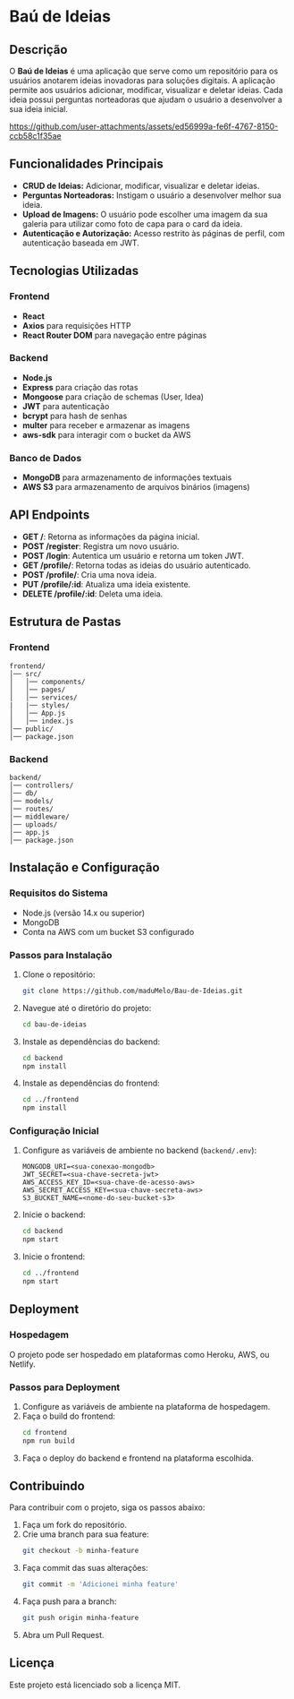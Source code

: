 # Baú de Ideias

## Descrição
O **Baú de Ideias** é uma aplicação que serve como um repositório para os usuários anotarem ideias inovadoras para soluções digitais. A aplicação permite aos usuários adicionar, modificar, visualizar e deletar ideias. Cada ideia possui perguntas norteadoras que ajudam o usuário a desenvolver a sua ideia inicial.

https://github.com/user-attachments/assets/ed56999a-fe6f-4767-8150-ccb58c1f35ae

## Funcionalidades Principais
- **CRUD de Ideias:** Adicionar, modificar, visualizar e deletar ideias.
- **Perguntas Norteadoras:** Instigam o usuário a desenvolver melhor sua ideia.
- **Upload de Imagens:** O usuário pode escolher uma imagem da sua galeria para utilizar como foto de capa para o card da ideia.
- **Autenticação e Autorização:** Acesso restrito às páginas de perfil, com autenticação baseada em JWT.

## Tecnologias Utilizadas
### Frontend
- **React**
- **Axios** para requisições HTTP
- **React Router DOM** para navegação entre páginas

### Backend
- **Node.js**
- **Express** para criação das rotas
- **Mongoose** para criação de schemas (User, Idea)
- **JWT** para autenticação
- **bcrypt** para hash de senhas
- **multer** para receber e armazenar as imagens
- **aws-sdk** para interagir com o bucket da AWS


### Banco de Dados
- **MongoDB** para armazenamento de informações textuais
- **AWS S3** para armazenamento de arquivos binários (imagens)


## API Endpoints
- **GET /**: Retorna as informações da página inicial.
- **POST /register**: Registra um novo usuário.
- **POST /login**: Autentica um usuário e retorna um token JWT.
- **GET /profile/**: Retorna todas as ideias do usuário autenticado.
- **POST /profile/**: Cria uma nova ideia.
- **PUT /profile/:id**: Atualiza uma ideia existente.
- **DELETE /profile/:id**: Deleta uma ideia.


## Estrutura de Pastas

### Frontend
```
frontend/
│── src/
│   │── components/
│   │── pages/
│   │── services/
|   |── styles/
│   │── App.js
│   │── index.js
│── public/
│── package.json
```

### Backend
```
backend/
│── controllers/
│── db/
│── models/
│── routes/
│── middleware/
│── uploads/
│── app.js
│── package.json
```


## Instalação e Configuração

### Requisitos do Sistema
- Node.js (versão 14.x ou superior)
- MongoDB
- Conta na AWS com um bucket S3 configurado

### Passos para Instalação
1. Clone o repositório:
    ```bash
    git clone https://github.com/maduMelo/Bau-de-Ideias.git
    ```
2. Navegue até o diretório do projeto:
    ```bash
    cd bau-de-ideias
    ```

3. Instale as dependências do backend:
    ```bash
    cd backend
    npm install
    ```

4. Instale as dependências do frontend:
    ```bash
    cd ../frontend
    npm install
    ```

### Configuração Inicial
1. Configure as variáveis de ambiente no backend (`backend/.env`):
    ```env
    MONGODB_URI=<sua-conexao-mongodb>
    JWT_SECRET=<sua-chave-secreta-jwt>
    AWS_ACCESS_KEY_ID=<sua-chave-de-acesso-aws>
    AWS_SECRET_ACCESS_KEY=<sua-chave-secreta-aws>
    S3_BUCKET_NAME=<nome-do-seu-bucket-s3>
    ```

2. Inicie o backend:
    ```bash
    cd backend
    npm start
    ```

3. Inicie o frontend:
    ```bash
    cd ../frontend
    npm start
    ```

## Deployment
### Hospedagem
O projeto pode ser hospedado em plataformas como Heroku, AWS, ou Netlify.

### Passos para Deployment
1. Configure as variáveis de ambiente na plataforma de hospedagem.
2. Faça o build do frontend:
    ```bash
    cd frontend
    npm run build
    ```
3. Faça o deploy do backend e frontend na plataforma escolhida.

## Contribuindo
Para contribuir com o projeto, siga os passos abaixo:
1. Faça um fork do repositório.
2. Crie uma branch para sua feature:
    ```bash
    git checkout -b minha-feature
    ```
3. Faça commit das suas alterações:
    ```bash
    git commit -m 'Adicionei minha feature'
    ```
4. Faça push para a branch:
    ```bash
    git push origin minha-feature
    ```
5. Abra um Pull Request.

## Licença
Este projeto está licenciado sob a licença MIT.
